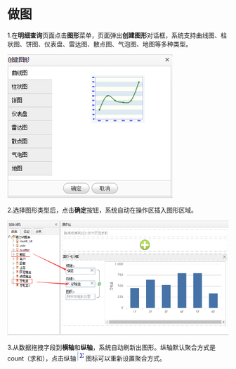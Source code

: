 # 做图

1.在**明细查询**页面点击**图形**菜单，页面弹出**创建图形**对话框，系统支持曲线图、柱状图、饼图、仪表盘、雷达图、散点图、气泡图、地图等多种类型。

![](/assets/import.png)

2.选择图形类型后，点击**确定**按钮，系统自动在操作区插入图形区域。

![](/assets/import2.png)

3.从数据拖拽字段到**横轴**和**纵轴**，系统自动刷新出图形。纵轴默认聚合方式是count（求和），点击纵轴 ![](/assets/import3.png)图标可以重新设置聚合方式。

